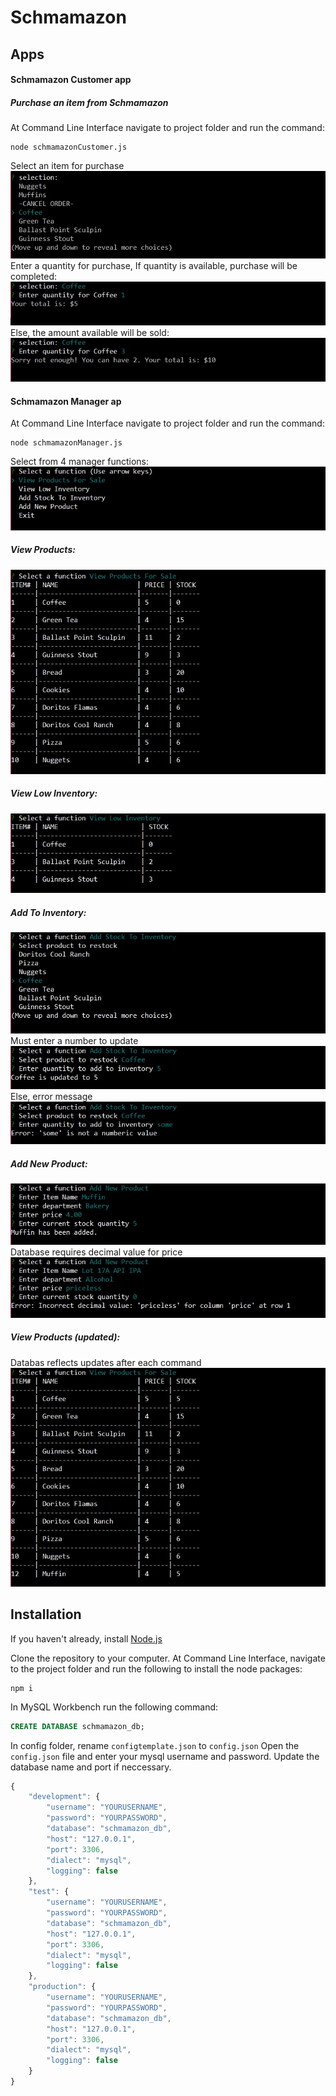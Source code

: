 # Schmamazon

## Apps

#### Schmamazon Customer app
##### Purchase an item from Schmamazon

At Command Line Interface navigate to project folder and run the command: 
```shell
node schmamazonCustomer.js
```

Select an item for purchase
![screenshot](./readme/SC1.jpg)
Enter a quantity for purchase,
If quantity is available, purchase will be completed:
![screenshot](./readme/SC2a.jpg)
Else, the amount available will be sold:
![screenshot](./readme/SC2b.jpg)


#### Schmamazon Manager ap
At Command Line Interface navigate to project folder and run the command:
 ```shell
 node schmamazonManager.js
 ```
Select from 4 manager functions:
![screenshot](./readme/SM1.jpg)
##### View Products:
![screenshot](./readme/SM2.jpg)
##### View Low Inventory:
![screenshot](./readme/SM3.jpg)
##### Add To Inventory:
![screenshot](./readme/SM4a.jpg)
Must enter a number to update
![screenshot](./readme/SM4b.jpg)
Else, error message
![screenshot](./readme/SM4c.jpg)
##### Add New Product:
![screenshot](./readme/SM5a.jpg)
Database requires decimal value for price
![screenshot](./readme/SM5b.jpg)
##### View Products (updated):
Databas reflects updates after each command
![screenshot](./readme/SM6.jpg)
## Installation

If you haven't already, install [Node.js](https://nodejs.org/en/download/)

Clone the repository to your computer. At Command Line Interface, navigate to the project folder and run the following to install the node packages:

 `````````shell
 npm i
 `````````

In MySQL Workbench run the following command:

```sql
CREATE DATABASE schmamazon_db;
```

In config folder, rename `configtemplate.json` to `config.json`
Open the `config.json` file and enter your mysql username and password. Update the database name and port if neccessary.

```js
{
    "development": {
        "username": "YOURUSERNAME",
        "password": "YOURPASSWORD",
        "database": "schmamazon_db",
        "host": "127.0.0.1",
        "port": 3306,
        "dialect": "mysql",
        "logging": false
    },
    "test": {
        "username": "YOURUSERNAME",
        "password": "YOURPASSWORD",
        "database": "schmamazon_db",
        "host": "127.0.0.1",
        "port": 3306,
        "dialect": "mysql",
        "logging": false
    },
    "production": {
        "username": "YOURUSERNAME",
        "password": "YOURPASSWORD",
        "database": "schmamazon_db",
        "host": "127.0.0.1",
        "port": 3306,
        "dialect": "mysql",
        "logging": false
    }
}
```